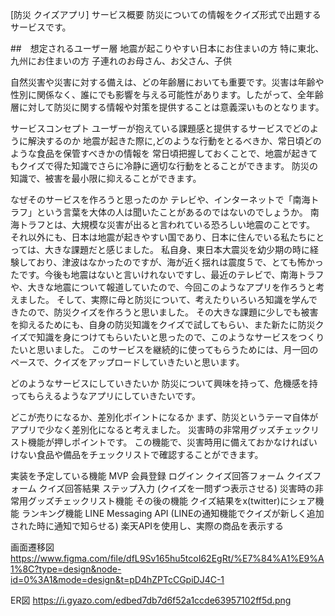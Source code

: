[防災 クイズアプリ]
サービス概要
防災についての情報をクイズ形式で出題するサービスです。

##　想定されるユーザー層
地震が起こりやすい日本にお住まいの方
特に東北、九州にお住まいの方
子連れのお母さん、お父さん、子供

自然災害や災害に対する備えは、どの年齢層においても重要です。災害は年齢や性別に関係なく、誰にでも影響を与える可能性があります。したがって、全年齢層に対して防災に関する情報や対策を提供することは意義深いものとなります。

サービスコンセプト
ユーザーが抱えている課題感と提供するサービスでどのように解決するのか
地震が起きた際に,どのような行動をとるべきか、常日頃どのような食品を保管すべきかの情報を
常日頃把握しておくことで、地震が起きてもクイズで得た知識でさらに冷静に適切な行動をとることができます。
防災の知識で、被害を最小限に抑えることができます。

なぜそのサービスを作ろうと思ったのか
テレビや、インターネットで「南海トラフ」という言葉を大体の人は聞いたことがあるのではないのでしょうか。
南海トラフとは、大規模な災害が出ると言われている恐ろしい地震のことです。
それ以外にも、日本は地震が起きやすい国であり、日本に住んでいる私たちにとっては、大きな課題だと感じました。
私自身、東日本大震災を幼少期の時に経験しており、津波はなかったのですが、海が近く揺れは震度５で、とても怖かったです。今後も地震はないと言いけれないですし、最近のテレビで、南海トラフや、大きな地震について報道していたので、今回このようなアプリを作ろうと考えました。
そして、実際に母と防災について、考えたりいろいろ知識を学んできたので、防災クイズを作ろうと思いました。
その大きな課題に少しでも被害を抑えるためにも、自身の防災知識をクイズで試してもらい、また新たに防災クイズで知識を身につけてもらいたいと思ったので、このようなサービスをつくりたいと思いました。
このサービスを継続的に使ってもらうためには、月一回のペースで、クイズをアップロードしていきたいと思います。

どのようなサービスにしていきたいか
防災について興味を持って、危機感を持ってもらえるようなアプリにしていきたいです。

どこが売りになるか、差別化ポイントになるか
まず、防災というテーマ自体がアプリで少なく差別化になると考えました。
災害時の非常用グッズチェックリスト機能が押しポイントです。
この機能で、災害時用に備えておかなければいけない食品や備品をチェックリストで確認することができます。

実装を予定している機能
MVP
会員登録
ログイン
クイズ回答フォーム
クイズフォーム
クイズ回答結果
ステップ入力 (クイズを一問ずつ表示させる)
災害時の非常用グッズチェックリスト機能
その後の機能
クイズ結果をx(twitter)にシェア機能
ランキング機能
LINE Messaging API (LINEの通知機能でクイズが新しく追加された時に通知で知らせる)
楽天APIを使用し、実際の商品を表示する

画面遷移図　https://www.figma.com/file/dfL9Sv165hu5tcoI62EgRt/%E7%84%A1%E9%A1%8C?type=design&node-id=0%3A1&mode=design&t=pD4hZPTcCGpiDJ4C-1


ER図
https://i.gyazo.com/edbed7db7d6f52a1ccde63957102ff5d.png